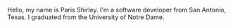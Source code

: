 Hello, my name is Paris Shirley. I'm a software developer from San Antonio, Texas. I graduated from the University of Notre Dame.

